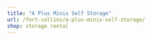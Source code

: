 ```yaml
---
title: "A Plus Minis Self Storage"
url: /fort-collins/a-plus-minis-self-storage/
shop: storage rental
---
```

